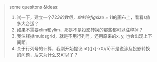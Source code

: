 > some quesitons &ideas: 
> 
> 1. 试一下，建立一个72*3的数组，绘制在figsize = 1*1的画布上，看看s值多大合适？ 
> 2. 如果不需要xlim和ylim，那是不是投影转换的那些都可以注释掉？
> 3. 我注释掉muidsgrid，就是不用行列号，还用原来的x, y, 也会出现上下间距; 
> 4. 关于行列号的计算，我刚开始提议int(([x]-x0)/5)不是说涉及投影转换的问题，后来为什么又可以了？